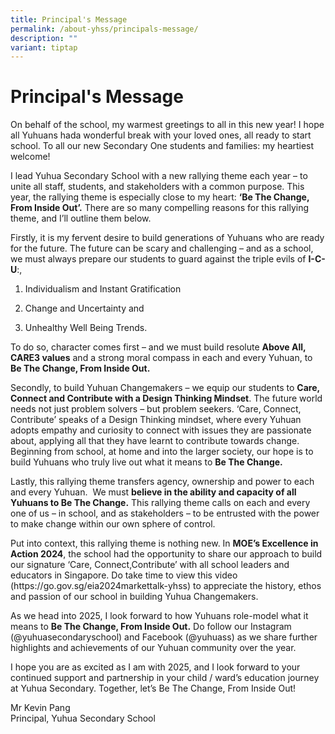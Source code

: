 ```yaml
---
title: Principal's Message
permalink: /about-yhss/principals-message/
description: ""
variant: tiptap
---
```

<h1>Principal's Message</h1>
<p>On behalf of the school, my warmest greetings to all in this new year!
I hope all Yuhuans hada wonderful break with your loved ones, all ready
to start school. To all our new Secondary One students and families: my
heartiest welcome!&nbsp;</p>
<p>I lead Yuhua Secondary School with a new rallying theme each year – to
unite all staff, students, and stakeholders with a common purpose. This
year, the rallying theme is especially close to my heart: <strong>‘Be The Change, From Inside Out’.</strong> There
are so many compelling reasons for this rallying theme, and I’ll outline
them below.&nbsp;</p>
<p>Firstly, it is my fervent desire to build generations of Yuhuans who are
ready for the future. The future can be scary and challenging – and as
a school, we must always prepare our students to guard against the triple
evils of <strong>I-C-U</strong>:,</p>
<ol data-tight="true" class="tight">
<li>
<p>Individualism and Instant Gratification</p>
</li>
<li>
<p>Change and Uncertainty and</p>
</li>
<li>
<p>Unhealthy Well Being Trends.</p>
</li>
</ol>
<p>To do so, character comes first – and we must build resolute <strong>Above All, CARE3 values</strong> and
a strong moral compass in each and every Yuhuan, to <strong>Be The Change, From Inside Out.</strong>
</p>
<p>Secondly, to build Yuhuan Changemakers – we equip our students to <strong>Care, Connect and Contribute with a Design Thinking Mindset</strong>.
The future world needs not just problem solvers – but problem seekers.
‘Care, Connect, Contribute’ speaks of a Design Thinking mindset, where
every Yuhuan adopts empathy and curiosity to connect with issues they are
passionate about, applying all that they have learnt to contribute towards
change. Beginning from school, at home and into the larger society, our
hope is to build Yuhuans who truly live out what it means to <strong>Be The Change.</strong>
</p>
<p>Lastly, this rallying theme transfers agency, ownership and power to each
and every Yuhuan.&nbsp; We must <strong>believe in the ability and capacity of all Yuhuans to Be The Change.</strong> This
rallying theme calls on each and every one of us – in school, and as stakeholders
– to be entrusted with the power to make change within our own sphere of
control.</p>
<p>Put into context, this rallying theme is nothing new. In <strong>MOE’s Excellence in Action 2024</strong>,
the school had the opportunity to share our approach to build our signature
‘Care, Connect,Contribute’ with all school leaders and educators in Singapore.
Do take time to view this video (<a rel="noopener noreferrer nofollow" target="_blank">https://go.gov.sg/eia2024markettalk-yhss</a>)
to appreciate the history, ethos and passion of our school in building
Yuhua Changemakers.</p>
<p>As we head into 2025, I look forward to how Yuhuans role-model what it
means to <strong>Be The Change, From Inside Out.</strong> Do follow our Instagram<strong> </strong>(@yuhuasecondaryschool)
and Facebook (@yuhuass) as we share further highlights and<strong> </strong>achievements
of our Yuhuan community over the year.</p>
<p>I hope you are as excited as I am with 2025, and I look forward to your
continued support and partnership in your child / ward’s education journey
at Yuhua Secondary. Together, let’s Be The Change, From Inside Out!</p>
<p></p>
<p>Mr Kevin Pang
<br>Principal, Yuhua Secondary School</p>